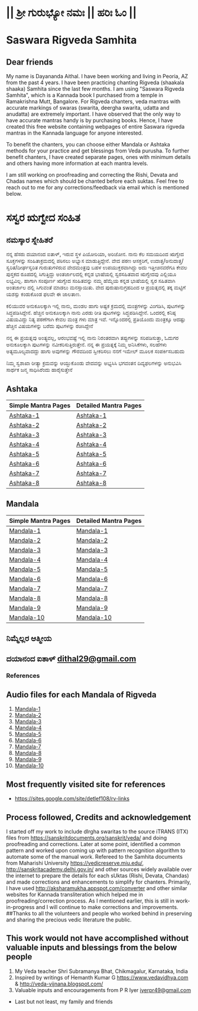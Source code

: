 # || ಶ್ರೀ ಗುರುಭ್ಯೋ ನಮಃ || ಹರಿಃ ಓಂ ||

# Saswara Rigveda Samhita
## Dear friends
My name is Dayananda Aithal. I have been working and living in Peoria, AZ from the past 4 years. I have been practicing chanting Rigveda (shaakala shaaka) Samhita since the last few months.  I am using "Saswara Rigveda Samhita", which is a Kannada book I purchased from a temple in Ramakrishna Mutt, Bangalore. For Rigveda chanters, veda mantras with accurate markings of swaras (swarita, deergha swarita, udatta and anudatta) are extremely important. I have observed that the only way to have accurate mantras handy is by purchasing books. Hence, I have created this free website containing webpages of entire Saswara rigveda mantras in the Kannada language for anyone interested.

To benefit the chanters, you can choose either Mandala or Ashtaka methods for your practice and get blessings from Veda purusha. To further benefit chanters, I have created separate pages, ones with minimum details and others having more information at each mantra levels.

I am still working on proofreading and correcting the Rishi, Devata and Chadas names which should be chanted before each suktas. Feel free to reach out to me for any corrections/feedback via email which is mentioned below.

# ಸಸ್ವರ ಋಗ್ವೇದ ಸಂಹಿತ 
## ನಮಸ್ಕಾರ ಸ್ನೇಹಿತರೆ
ನನ್ನ ಹೆಸರು ದಯಾನಂದ ಐತಾಳ್, ಇರುವ ಸ್ಥಳ ಪಿಯೋರಿಯಾ, ಅರಿಜೋನ. ನಾನು ಕೆಲ ಸಮಯದಿಂದ ಋಗ್ವೇದ ಸೂಕ್ತಗಳನ್ನು ಸಂಹಿತಾಕ್ರಮದಲ್ಲಿ ಪಠಿಸಲು ಅಭ್ಯಾಸ ಮಾಡುತ್ತಿದ್ದೇನೆ.  ವೇದ ಪಠಣ ಆಸಕ್ತರಿಗೆ, ಉದಾತ್ತ/ಅನುದಾತ್ತ/ಸ್ವರಿತ/ದೀರ್ಘಸ್ವರಿತ ಗುರುತುಗಳಿರುವ ವೇದಮಂತ್ರವು ಬಹಳ ಉಪಯುಕ್ತರವಾಗಿದ್ದು ಅದು ಇತ್ತೀಚಿನವರೆಗೂ ಕೇವಲ ಪುಸ್ತಕದ ರೂಪದಲ್ಲಿ ಸಿಗುತ್ತಿದ್ದು ಅಂತರ್ಜಾಲದಲ್ಲಿ ಕನ್ನಡ ಭಾಷೆಯಲ್ಲಿ ಸ್ವರಸಹಿತವಾದ ಋಗ್ವೇದವು ಎಲ್ಲಿಯೂ ಲಭ್ಯವಿಲ್ಲ. ಹಾಗಾಗಿ ಸಂಪೂರ್ಣ ಋಗ್ವೇದ ಸಂಹಿತವನ್ನು ನಮ್ಮ ಹೆಮ್ಮೆಯ ಕನ್ನಡ ಭಾಷೆಯಲ್ಲಿ ಸ್ವರ ಸಹಿತವಾಗಿ ಅಂತರ್ಜಾಲ ದಲ್ಲಿ ಸಿಗುವಂತೆ ಮಾಡಲು ಮನಸ್ಸಾಯಿತು. ವೇದ ಪುರುಷಾನುಗ್ರಹದಿಂದ ಆ ಪ್ರಯತ್ನದಲ್ಲಿ ತಕ್ಕ ಮಟ್ಟಿಗೆ ಯಶಸ್ಸು ಕಂಡುಕೊಂಡ ಫಲವೇ ಈ ಜಾಲತಾಣ.

ಕಲಿಯುವರ ಅನುಕೂಲಕ್ಕಾಗಿ ಇಲ್ಲಿ ನಾನು, ಮಂಡಲ ಹಾಗು ಅಷ್ಟಕ ಕ್ರಮದಲ್ಲಿ ಮಂತ್ರಗಳನ್ನು ವಿಂಗಡಿಸಿ, ಪುಟಗಳನ್ನು ಸಿದ್ಧಪಡಿಸಿದ್ದೇನೆ. ಹೆಚ್ಚಿನ ಅನುಕೂಲಕ್ಕಾಗಿ ನಾನು ಎರಡು ರೀತಿ ಪುಟಗಳನ್ನು ಸಿದ್ಧಪಡಿಸಿದ್ದೇನೆ. ಒಂದರಲ್ಲಿ ಕನಿಷ್ಠ ವಿಷಯವಿದ್ದು ನಿತ್ಯ ಪಠಣೆಗಾಗಿ ಕೇವಲ ಮಂತ್ರ ಗಳು ಮಾತ್ರ ಇವೆ. ಇನ್ನೊಂದರಲ್ಲಿ ಪ್ರತಿಯೊಂದು ಮಂತ್ರಕ್ಕೂ ಆದಷ್ಟು ಹೆಚ್ಚಿನ ವಿಷಯಗಳನ್ನು ಬರೆದು ಪುಟಗಳನ್ನು ರಚಿಸಿದ್ದೇನೆ

ನನ್ನ ಈ ಪ್ರಯತ್ನವು ಅಂತ್ಯವಲ್ಲ, ಆರಂಭವಷ್ಟೆ ಇಲ್ಲಿ ನಾನು ನಿರಂತರವಾಗಿ ತಪ್ಪುಗಳನ್ನು ಸರಿಪಡಿಸುತ್ತಾ,  ಓದುಗರ ಅನುಕೂಲಕ್ಕಾಗಿ ಪುಟಗಳನ್ನು ನವೀಕರಿಸುತ್ತಿರುತ್ತೇನೆ. ನನ್ನ ಈ ಪ್ರಯತ್ನಕ್ಕೆ ನಿಮ್ಮ ಅನಿಸಿಕೆಗಳು, ಸಲಹೆಗಳು ಅತ್ಯಮೂಲ್ಯವಾದದ್ದು ಹಾಗು ಅವುಗಳನ್ನು ಗೌರವದಿಂದ ಸ್ವೀಕರಿಸಲು ನನಗೆ ಇಮೇಲ್ ಮೂಲಕ ಸಂಪರ್ಕಿಸಬಹುದು

ನಿಮ್ಮ ಸ್ವಶಾಖಾ ರೀತ್ಯಾ ಕ್ರಮವನ್ನು ಆಯ್ದುಕೊಂಡು ವೇದವನ್ನು ಅಭ್ಯಸಿಸಿ ಭಗವಂತನ ದಿವ್ಯಫಲಗಳನ್ನು ಅನುಭವಿಸಿ ಸಾರ್ಥಕ ಜನ್ಮ ಸಾಧಿಸಿರೆಂದು ಹಾರೈಸುತ್ತೇನೆ

## Ashtaka

| Simple  Mantra Pages      | Detailed Mantra Pages |
| ----------- | ----------- |
| [Ashtaka-1](Kannada/Ashtaka/Ashtaka-1-kannada(Simple).html) | [Ashtaka-1](Kannada/Ashtaka/Ashtaka-1-kannada(Detail).html) |
| [Ashtaka-2](Kannada/Ashtaka/Ashtaka-2-kannada(Simple).html) | [Ashtaka-2](Kannada/Ashtaka/Ashtaka-2-kannada(Detail).html) |
| [Ashtaka-3](Kannada/Ashtaka/Ashtaka-3-kannada(Simple).html) | [Ashtaka-3](Kannada/Ashtaka/Ashtaka-3-kannada(Detail).html) |
| [Ashtaka-4](Kannada/Ashtaka/Ashtaka-4-kannada(Simple).html) | [Ashtaka-4](Kannada/Ashtaka/Ashtaka-4-kannada(Detail).html) |
| [Ashtaka-5](Kannada/Ashtaka/Ashtaka-5-kannada(Simple).html) | [Ashtaka-5](Kannada/Ashtaka/Ashtaka-5-kannada(Detail).html) |
| [Ashtaka-6](Kannada/Ashtaka/Ashtaka-6-kannada(Simple).html) | [Ashtaka-6](Kannada/Ashtaka/Ashtaka-6-kannada(Detail).html) |
| [Ashtaka-7](Kannada/Ashtaka/Ashtaka-7-kannada(Simple).html) | [Ashtaka-7](Kannada/Ashtaka/Ashtaka-7-kannada(Detail).html) |
| [Ashtaka-8](Kannada/Ashtaka/Ashtaka-8-kannada(Simple).html) | [Ashtaka-8](Kannada/Ashtaka/Ashtaka-8-kannada(Detail).html) |

## Mandala

| Simple  Mantra Pages      | Detailed Mantra Pages |
| ----------- | ----------- |
| [Mandala-1](Kannada/Mandala/Mandala-1-kannada(Simple).html) | [Mandala-1](Kannada/Mandala/Mandala-1-kannada(Detail).html) |
| [Mandala-2](Kannada/Mandala/Mandala-2-kannada(Simple).html) | [Mandala-2](Kannada/Mandala/Mandala-2-kannada(Detail).html) |
| [Mandala-3](Kannada/Mandala/Mandala-3-kannada(Simple).html) | [Mandala-3](Kannada/Mandala/Mandala-3-kannada(Detail).html) |
| [Mandala-4](Kannada/Mandala/Mandala-4-kannada(Simple).html) | [Mandala-4](Kannada/Mandala/Mandala-4-kannada(Detail).html) |
| [Mandala-5](Kannada/Mandala/Mandala-5-kannada(Simple).html) | [Mandala-5](Kannada/Mandala/Mandala-5-kannada(Detail).html) |
| [Mandala-6](Kannada/Mandala/Mandala-6-kannada(Simple).html) | [Mandala-6](Kannada/Mandala/Mandala-6-kannada(Detail).html) |
| [Mandala-7](Kannada/Mandala/Mandala-7-kannada(Simple).html) | [Mandala-7](Kannada/Mandala/Mandala-7-kannada(Detail).html) |
| [Mandala-8](Kannada/Mandala/Mandala-8-kannada(Simple).html) | [Mandala-8](Kannada/Mandala/Mandala-8-kannada(Detail).html) |
| [Mandala-9](Kannada/Mandala/Mandala-9-kannada(Simple).html) | [Mandala-9](Kannada/Mandala/Mandala-9-kannada(Detail).html) |
| [Mandala-10](Kannada/Mandala/Mandala-10-kannada(Simple).html) | [Mandala-10](Kannada/Mandala/Mandala-10-kannada(Detail).html) |

## ನಿಮ್ಮೆಲ್ಲರ ಆತ್ಮೀಯ 
## ದಯಾನಂದ ಐತಾಳ್  <dithal29@gmail.com>

### References
## Audio files for each Mandala of Rigveda
1. [Mandala-1](https://www.aurobindo.ru/workings/matherials/rigveda/audio_01.htm)
2. [Mandala-2](https://www.aurobindo.ru/workings/matherials/rigveda/audio_02.htm)
3. [Mandala-3](https://www.aurobindo.ru/workings/matherials/rigveda/audio_03.htm)
4. [Mandala-4](https://www.aurobindo.ru/workings/matherials/rigveda/audio_04.htm)
5. [Mandala-5](https://www.aurobindo.ru/workings/matherials/rigveda/audio_05.htm)
6. [Mandala-6](https://www.aurobindo.ru/workings/matherials/rigveda/audio_06.htm)
7. [Mandala-7](https://www.aurobindo.ru/workings/matherials/rigveda/audio_07.htm)
8. [Mandala-8](https://www.aurobindo.ru/workings/matherials/rigveda/audio_08.htm)
9. [Mandala-9](https://www.aurobindo.ru/workings/matherials/rigveda/audio_09.htm)
10. [Mandala-10](https://www.aurobindo.ru/workings/matherials/rigveda/audio_10.htm)

## Most frequently visited site for references 
- https://sites.google.com/site/detlef108/rv-links

## Process followed, Credits and acknowledgement
I started off my work to include dIrgha swaritas to the source iTRANS (ITX) files from <https://sanskritdocuments.org/sanskrit/veda/> and doing proofreading and corrections. Later at some point, identified a common pattern and worked upon coming up with pattern recognition algorithm to automate some of the manual work. Refereed to the Samhita documents from Maharishi University <https://vedicreserve.miu.edu/>, <http://sanskritacademy.delhi.gov.in/> and other sources widely available over the internet to prepare the details for each sUktas (Rishi, Devata, Chandas) and made corrections and enhancements to simplify for chanters. Primarily, I have used <http://aksharamukha.appspot.com/converter> and other similar websites for Kannada transliteration which helped me in proofreading/correction process. As I mentioned earlier, this is still in work-in-progress and I will continue to make corrections and improvements. 
##Thanks to all the volunteers and people who worked behind in preserving and sharing the precious vedic literature the public.

## This work would not have accomplished without valuable inputs and blessings from the below people
1. My Veda teacher Shri Subramanya Bhat, Chikmagalur, Karnataka, India
2. Inspired by writings of Hemanth Kumar G <https://www.vedavidhya.com> & <http://veda-vijnana.blogspot.com/>
3. Valuable inputs and encouragements from P R Iyer <iyerpr49@gmail.com>
- Last but not least, my family and friends
